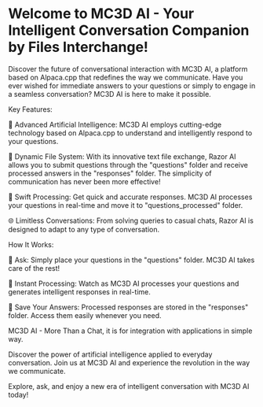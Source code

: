 # Welcome to MC3D AI - Your Intelligent Conversation Companion by Files Interchange!

Discover the future of conversational interaction with MC3D AI, a platform based on Alpaca.cpp that redefines the way we communicate. Have you ever wished for immediate answers to your questions or simply to engage in a seamless conversation? MC3D AI is here to make it possible.

Key Features:

🤖 Advanced Artificial Intelligence: MC3D AI employs cutting-edge technology based on Alpaca.cpp to understand and intelligently respond to your questions.

📁 Dynamic File System: With its innovative text file exchange, Razor AI allows you to submit questions through the "questions" folder and receive processed answers in the "responses" folder. The simplicity of communication has never been more effective!

🔄 Swift Processing: Get quick and accurate responses. MC3D AI processes your questions in real-time and move it to "questions_processed" folder.

🌐 Limitless Conversations: From solving queries to casual chats, Razor AI is designed to adapt to any type of conversation.

How It Works:

📂 Ask: Simply place your questions in the "questions" folder. MC3D AI takes care of the rest!

🤯 Instant Processing: Watch as MC3D AI processes your questions and generates intelligent responses in real-time.

💾 Save Your Answers: Processed responses are stored in the "responses" folder. Access them easily whenever you need.

MC3D AI - More Than a Chat, it is for integration with applications in simple way.

Discover the power of artificial intelligence applied to everyday conversation. Join us at MC3D AI and experience the revolution in the way we communicate.

Explore, ask, and enjoy a new era of intelligent conversation with MC3D AI today!


